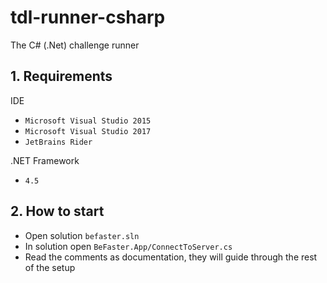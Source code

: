 # tdl-runner-csharp

The C# (.Net) challenge runner

## 1. Requirements

IDE
- `Microsoft Visual Studio 2015`
- `Microsoft Visual Studio 2017`
- `JetBrains Rider`

.NET Framework
- `4.5`

## 2. How to start

- Open solution `befaster.sln`
- In solution open `BeFaster.App/ConnectToServer.cs`
- Read the comments as documentation, they will guide through the rest of the setup
